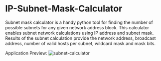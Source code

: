 # IP-Subnet-Mask-Calculator
Subnet mask calculator is a handy python tool for finding the number of possible subnets for any given network address block. This calculator enables subnet network calculations using IP address and subnet mask. Results of the subnet calculation provide the network address, broadcast address, number of valid hosts per subnet, wildcard mask and mask bits.

Application Preview:
![subnet-calculator](https://user-images.githubusercontent.com/46072258/117230115-f616f280-ae39-11eb-96fb-7fb135946a32.PNG)
